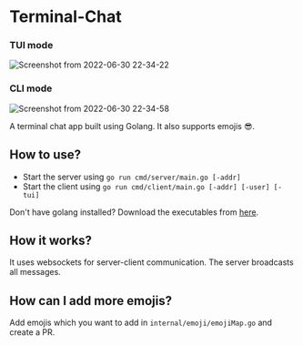 # Terminal-Chat
### TUI mode
![Screenshot from 2022-06-30 22-34-22](https://user-images.githubusercontent.com/63552235/176736275-298b4876-5bec-4ff6-9f9f-55270be0cdd7.png)

### CLI mode
![Screenshot from 2022-06-30 22-34-58](https://user-images.githubusercontent.com/63552235/176736282-9c9b18db-dd8a-4423-8b2e-62b53822972a.png)


A terminal chat app built using Golang. It also supports emojis 😎.

## How to use?

- Start the server using `go run cmd/server/main.go [-addr]`
- Start the client using `go run cmd/client/main.go [-addr] [-user] [-tui]`

Don't have golang installed? Download the executables from [here](https://github.com/Aksh-Bansal-dev/go-terminal-chat/releases/tag/v1.0.0).

## How it works?

It uses websockets for server-client communication. The server broadcasts all messages.

## How can I add more emojis?

Add emojis which you want to add in `internal/emoji/emojiMap.go` and create a PR.
